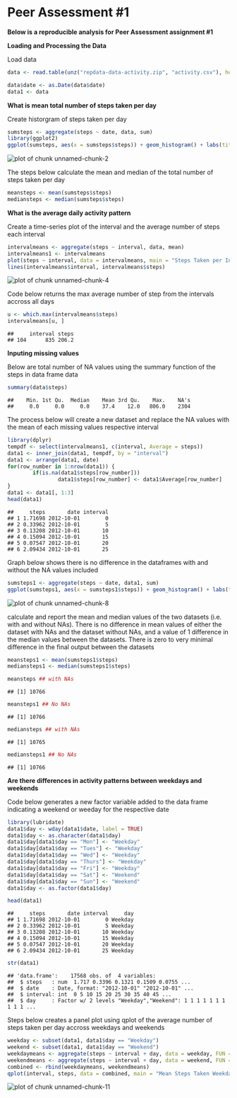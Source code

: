 Peer Assessment #1
========================================================

**Below is a reproducible analysis for Peer Assessment assignment #1**

**Loading and Processing the Data**

Load data

```r
data <- read.table(unz("repdata-data-activity.zip", "activity.csv"), header = TRUE, sep = ",")

data$date <- as.Date(data$date)
data1 <- data
```

**What is mean total number of steps taken per day**

Create historgram of steps taken per day

```r
sumsteps <- aggregate(steps ~ date, data, sum)
library(ggplot2)
ggplot(sumsteps, aes(x = sumsteps$steps)) + geom_histogram() + labs(title = "Steps Taken Per Day")
```

![plot of chunk unnamed-chunk-2](figure/unnamed-chunk-2.png) 

The steps below calculate the mean and median of the total number of steps taken per day

```r
meansteps <- mean(sumsteps$steps)
mediansteps <- median(sumsteps$steps)
```

**What is the average daily activity pattern**

Create a time-series plot of the interval and the average number of steps each interval

```r
intervalmeans <- aggregate(steps ~ interval, data, mean)
intervalmeans1 <- intervalmeans
plot(steps ~ interval, data = intervalmeans, main = "Steps Taken per Interval", type = "n")
lines(intervalmeans$interval, intervalmeans$steps)
```

![plot of chunk unnamed-chunk-4](figure/unnamed-chunk-4.png) 

Code below returns the max average number of step from the intervals accross all days

```r
u <- which.max(intervalmeans$steps)
intervalmeans[u, ]
```

```
##     interval steps
## 104      835 206.2
```

**Inputing missing values**

Below are total number of NA values using the summary function of the steps in data frame data

```r
summary(data$steps)
```

```
##    Min. 1st Qu.  Median    Mean 3rd Qu.    Max.    NA's 
##     0.0     0.0     0.0    37.4    12.0   806.0    2304
```

The process below will create a new dataset and replace the NA values with the mean of each missing values respective interval


```r
library(dplyr)
tempdf <- select(intervalmeans1, c(interval, Average = steps))
data1 <- inner_join(data1, tempdf, by = "interval")
data1 <- arrange(data1, date)
for(row_number in 1:nrow(data1)) {
        if(is.na(data1$steps[row_number]))
                data1$steps[row_number] <- data1$Average[row_number]
}
data1 <- data1[, 1:3]
head(data1)
```

```
##     steps       date interval
## 1 1.71698 2012-10-01        0
## 2 0.33962 2012-10-01        5
## 3 0.13208 2012-10-01       10
## 4 0.15094 2012-10-01       15
## 5 0.07547 2012-10-01       20
## 6 2.09434 2012-10-01       25
```

Graph below shows there is no difference in the dataframes with and without the NA values included

```r
sumsteps1 <- aggregate(steps ~ date, data1, sum)
ggplot(sumsteps1, aes(x = sumsteps1$steps)) + geom_histogram() + labs(title = "Steps Taken per Day with no NA values")
```

![plot of chunk unnamed-chunk-8](figure/unnamed-chunk-8.png) 

calculate and report the mean and median values of the two datasets (i.e. with and without NAs). There is no difference in mean values of either the dataset with NAs and the dataset without NAs, and a value of 1 difference in the median values between the datasets. There is zero to very minimal difference in the final output between the datasets


```r
meansteps1 <- mean(sumsteps1$steps)
mediansteps1 <- median(sumsteps1$steps)

meansteps ## with NAs
```

```
## [1] 10766
```

```r
meansteps1 ## No NAs
```

```
## [1] 10766
```

```r
mediansteps ## with NAs
```

```
## [1] 10765
```

```r
mediansteps1 ## No NAs
```

```
## [1] 10766
```

**Are there differences in activity patterns between weekdays and weekends**

Code below generates a new factor variable added to the data frame indicating a weekend or weeday for the respective date

```r
library(lubridate)
data1$day <- wday(data1$date, label = TRUE)
data1$day <- as.character(data1$day)
data1$day[data1$day == "Mon"] <- "Weekday"
data1$day[data1$day == "Tues"] <- "Weekday"
data1$day[data1$day == "Wed"] <- "Weekday"
data1$day[data1$day == "Thurs"] <- "Weekday"
data1$day[data1$day == "Fri"] <- "Weekday"
data1$day[data1$day == "Sat"] <- "Weekend"
data1$day[data1$day == "Sun"] <- "Weekend"
data1$day <- as.factor(data1$day)

head(data1)
```

```
##     steps       date interval     day
## 1 1.71698 2012-10-01        0 Weekday
## 2 0.33962 2012-10-01        5 Weekday
## 3 0.13208 2012-10-01       10 Weekday
## 4 0.15094 2012-10-01       15 Weekday
## 5 0.07547 2012-10-01       20 Weekday
## 6 2.09434 2012-10-01       25 Weekday
```

```r
str(data1)
```

```
## 'data.frame':	17568 obs. of  4 variables:
##  $ steps   : num  1.717 0.3396 0.1321 0.1509 0.0755 ...
##  $ date    : Date, format: "2012-10-01" "2012-10-01" ...
##  $ interval: int  0 5 10 15 20 25 30 35 40 45 ...
##  $ day     : Factor w/ 2 levels "Weekday","Weekend": 1 1 1 1 1 1 1 1 1 1 ...
```

Steps below creates a panel plot using qplot of the average number of steps taken per day accross weekdays and weekends

```r
weekday <- subset(data1, data1$day == "Weekday")
weekend <- subset(data1, data1$day == "Weekend")
weekdaymeans <- aggregate(steps ~ interval + day, data = weekday, FUN = mean)
weekendmeans <- aggregate(steps ~ interval + day, data = weekend, FUN = mean)
combined <- rbind(weekdaymeans, weekendmeans)
qplot(interval, steps, data = combined, main = "Mean Steps Taken Weekday and Weekend" ,geom = "line", facets = day ~.)
```

![plot of chunk unnamed-chunk-11](figure/unnamed-chunk-11.png) 
